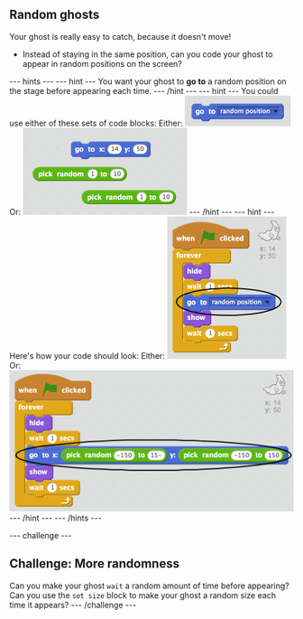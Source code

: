 ## Random ghosts

Your ghost is really easy to catch, because it doesn't move!

+ Instead of staying in the same position, can you code your ghost to appear in random positions on the screen?

--- hints ---
--- hint ---
You want your ghost to __go to__ a random position on the stage before appearing each time.
--- /hint ---
--- hint ---
You could use either of these sets of code blocks:
Either:
![screenshot](images/ghost-random-blocks-1.png)
Or:
![screenshot](images/ghost-random-blocks-2.png)
--- /hint ---
--- hint ---
Here's how your code should look:
Either:
![screenshot](images/ghost-random-code-1.png)
Or:
![screenshot](images/ghost-random-code-2.png)
--- /hint ---
--- /hints ---

--- challenge ---
## Challenge: More randomness
Can you make your ghost `wait` a random amount of time before appearing? Can you use the `set size` block to make your ghost a random size each time it appears?
--- /challenge ---
